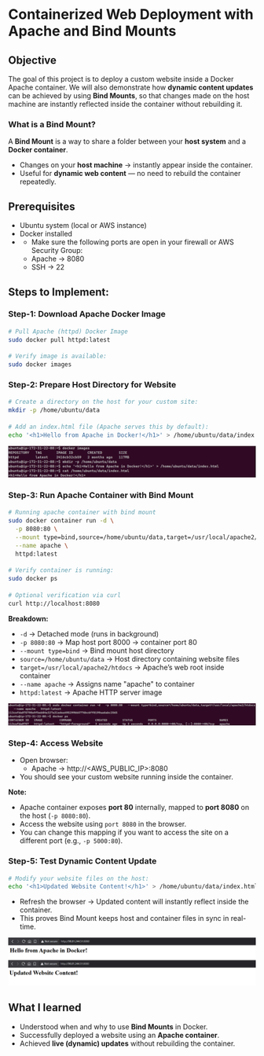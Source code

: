 # Containerized Web Deployment with Apache and Bind Mounts

## Objective
The goal of this project is to deploy a custom website inside a Docker Apache container. We will also demonstrate how **dynamic content updates** can be achieved by using **Bind Mounts**, so that changes made on the host machine are instantly reflected inside the container without rebuilding it.

### What is a Bind Mount?
A **Bind Mount** is a way to share a folder between your **host system** and a **Docker container**.
- Changes on your **host machine** → instantly appear inside the container.
- Useful for **dynamic web content** — no need to rebuild the container repeatedly.


## Prerequisites
- Ubuntu system (local or AWS instance)
- Docker installed
- - Make sure the following ports are open in your firewall or AWS Security Group:
  - Apache → 8080
  - SSH → 22


## Steps to Implement:

### Step-1: Download Apache Docker Image
```sh
# Pull Apache (httpd) Docker Image
sudo docker pull httpd:latest

# Verify image is available:
sudo docker images
```

### Step-2: Prepare Host Directory for Website
```sh
# Create a directory on the host for your custom site:
mkdir -p /home/ubuntu/data

# Add an index.html file (Apache serves this by default):
echo '<h1>Hello from Apache in Docker!</h1>' > /home/ubuntu/data/index.html
```

![index-file](/project-1/imgs/index-file.png)


### Step-3: Run Apache Container with Bind Mount
```sh
# Running apache container with bind mount
sudo docker container run -d \
  -p 8080:80 \
  --mount type=bind,source=/home/ubuntu/data,target=/usr/local/apache2/htdocs \
  --name apache \
  httpd:latest

# Verify container is running:
sudo docker ps

# Optional verification via curl
curl http://localhost:8080
```

**Breakdown:**
- `-d` → Detached mode (runs in background)
- `-p 8080:80` → Map host port 8000 → container port 80
- `--mount type=bind` → Bind mount host directory
- `source=/home/ubuntu/data` → Host directory containing website files
- `target=/usr/local/apache2/htdocs` → Apache’s web root inside container
- `--name apache` → Assigns name "apache" to container
- `httpd:latest` → Apache HTTP server image

![apache](/project-1/imgs/apache.png)


### Step-4: Access Website
- Open browser:
  - Apache → http://<AWS_PUBLIC_IP>:8080
- You should see your custom website running inside the container.

**Note:**
- Apache container exposes **port 80** internally, mapped to **port 8080** on the host (`-p 8080:80`).
- Access the website using `port 8080` in the browser.
- You can change this mapping if you want to access the site on a different port (e.g., `-p 5000:80`).


### Step-5: Test Dynamic Content Update
```sh
# Modify your website files on the host:
echo '<h1>Updated Website Content!</h1>' > /home/ubuntu/data/index.html
```
- Refresh the browser → Updated content will instantly reflect inside the container.
- This proves Bind Mount keeps host and container files in sync in real-time.

![updated-content](/project-1/imgs/updated-content.png)


## What I learned
- Understood when and why to use **Bind Mounts** in Docker.
- Successfully deployed a website using an **Apache container**.
- Achieved **live (dynamic) updates** without rebuilding the container.
